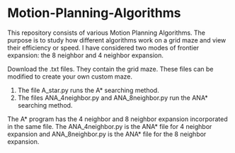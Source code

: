 # Motion-Planning-Algorithms
This repository consists of various Motion Planning Algorithms. The purpose is to study how different algorithms work on a grid maze and view their efficiency or speed. I have considered two modes of frontier expansion: the 8 neighbor and 4 neighbor expansion.

Download the .txt files. They contain the grid maze. These files can be modified to create your own custom maze. 
  1. The file A_star.py runs the A* searching method.
  2. The files ANA_4neighbor.py and ANA_8neighbor.py run the ANA* searching method.
  
The A* program has the 4 neighbor and 8 neighbor expansion incorporated in the same file. The ANA_4neighbor.py is the ANA* file for 4 neighbor expansion and ANA_8neighbor.py is the ANA* file for the 8 neighbor expansion.
